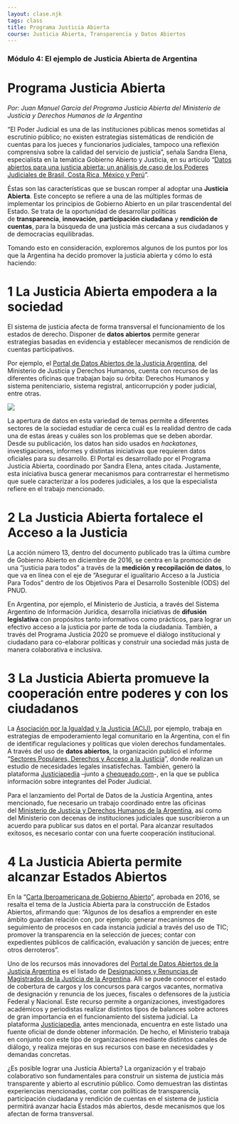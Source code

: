 ```yaml
---
layout: clase.njk
tags: class
title: Programa Justicia Abierta
course: Justicia Abierta, Transparencia y Datos Abiertos
---
```

### Módulo 4: El ejemplo de Justicia Abierta de Argentina

# Programa Justicia Abierta

*Por: Juan Manuel García del Programa Justicia Abierta del Ministerio de Justicia y Derechos Humanos de la Argentina*

“El Poder Judicial es una de las instituciones públicas menos sometidas al escrutinio público; no existen estrategias sistemáticas de rendición de cuentas para los jueces y funcionarios judiciales, tampoco una reflexión comprensiva sobre la calidad del servicio de justicia”, señala Sandra Elena, especialista en la temática Gobierno Abierto y Justicia, en su artículo “[Datos abiertos para una justicia abierta: un análisis de caso de los Poderes Judiciales de Brasil, Costa Rica, México y Perú](http://idatosabiertos.org/wp-content/uploads/2015/09/4.-Justicia-abierta-Elena.pdf)”.

Éstas son las características que se buscan romper al adoptar una **Justicia Abierta**. Este concepto se refiere a una de las múltiples formas de implementar los principios de Gobierno Abierto en un pilar trascendental del Estado. Se trata de la oportunidad de desarrollar políticas de **transparencia**, **innovación**, **participación ciudadana** y **rendición de cuentas**, para la búsqueda de una justicia más cercana a sus ciudadanos y de democracias equilibradas.

Tomando esto en consideración, exploremos algunos de los puntos por los que la Argentina ha decido promover la justicia abierta y cómo lo está haciendo:

# 1 La Justicia Abierta empodera a la sociedad

El sistema de justicia afecta de forma transversal el funcionamiento de los estados de derecho. Disponer de **datos abiertos** permite generar estrategias basadas en evidencia y establecer mecanismos de rendición de cuentas participativos.

Por ejemplo, el [Portal de Datos Abiertos de la Justicia Argentina](http://datos.jus.gob.ar/), del Ministerio de Justicia y Derechos Humanos, cuenta con recursos de las diferentes oficinas que trabajan bajo su órbita: Derechos Humanos y sistema penitenciario, sistema registral, anticorrupción y poder judicial, entre otras.

![](https://blogs.iadb.org/abierto-al-publico/files/2017/05/Justicia-Abierta-portal.png)

La apertura de datos en esta variedad de temas permite a diferentes sectores de la sociedad estudiar de cerca cuál es la realidad dentro de cada una de estas áreas y cuáles son los problemas que se deben abordar. Desde su publicación, los datos han sido usados en *hackatones*, investigaciones, informes y distintas iniciativas que requieren datos oficiales para su desarrollo. El Portal es desarrollado por el Programa Justicia Abierta, coordinado por Sandra Elena, antes citada. Justamente, esta iniciativa busca generar mecanismos para contrarrestar el hermetismo que suele caracterizar a los poderes judiciales, a los que la especialista refiere en el trabajo mencionado.

# 2 La Justicia Abierta fortalece el Acceso a la Justicia

La acción número 13, dentro del documento publicado tras la última cumbre de Gobierno Abierto en diciembre de 2016, se centra en la promoción de una “justicia para todos” a través de la **medición y recopilación de datos**, lo que va en línea con el eje de “Asegurar el igualitario Acceso a la Justicia Para Todos” dentro de los Objetivos Para el Desarrollo Sostenible (ODS) del PNUD.

En Argentina, por ejemplo, el Ministerio de Justicia, a través del Sistema Argentino de Información Jurídica, desarrolla iniciativas de **difusión legislativa** con propósitos tanto informativos como prácticos, para lograr un efectivo acceso a la justicia por parte de toda la ciudadanía. También, a través del Programa Justicia 2020 se promueve el diálogo institucional y ciudadano para co-elaborar políticas y construir una sociedad más justa de manera colaborativa e inclusiva.

# 3 La Justicia Abierta promueve la cooperación entre poderes y con los ciudadanos

La [Asociación por la Igualdad y la Justicia (ACIJ)](http://www.acij.org.ar/), por ejemplo, trabaja en estrategias de empoderamiento legal comunitario en la Argentina, con el fin de identificar regulaciones y políticas que violen derechos fundamentales. A través del uso de **datos abiertos**, la organización publicó el informe “[Sectores Populares, Derechos y Acceso a la Justicia](http://acij.org.ar/informe-sectores-populares-derechos-y-acceso-a-la-justicia/)”, donde realizan un estudio de necesidades legales insatisfechas. También, generó la plataforma [Justiciapedia](http://chequeado.com/justiciapedia/) –junto a [chequeado.com](http://www.chequeado.com/)-, en la que se publica información sobre integrantes del Poder Judicial.

Para el lanzamiento del Portal de Datos de la Justicia Argentina, antes mencionado, fue necesario un trabajo coordinado entre las oficinas del [Ministerio de Justicia y Derechos Humanos de la Argentina](http://www.jus.gob.ar/), así como del Ministerio con decenas de instituciones judiciales que suscribieron a un acuerdo para publicar sus datos en el portal. Para alcanzar resultados exitosos, es necesario contar con una fuerte cooperación institucional.

# 4 La Justicia Abierta permite alcanzar Estados Abiertos

En la “[Carta Iberoamericana de Gobierno Abierto](http://www.clad.org/noticias/27-contenido-destacado/688-el-clad-aprueba-una-nueva-carta-iberoamericana-en-materia-de-gobierno-abierto)”, aprobada en 2016, se resalta el tema de la Justicia Abierta para la construcción de Estados Abiertos, afirmando que: “Algunos de los desafíos a emprender en este ámbito guardan relación con, por ejemplo: generar mecanismos de seguimiento de procesos en cada instancia judicial a través del uso de TIC; promover la transparencia en la selección de jueces; contar con expedientes públicos de calificación, evaluación y sanción de jueces; entre otros derroteros”.

Uno de los recursos más innovadores del [Portal de Datos Abiertos de la Justicia Argentina](http://datos.jus.gob.ar/) es el listado de [Designaciones y Renuncias de Magistrados de la Justicia de la Argentina](http://datos.jus.gob.ar/dataset/magistrados-justicia-federal-y-de-la-justicia-nacional). Allí se puede conocer el estado de cobertura de cargos y los concursos para cargos vacantes, normativa de designación y renuncia de los jueces, fiscales o defensores de la justicia Federal y Nacional. Este recurso permite a organizaciones, investigadores académicos y periodistas realizar distintos tipos de balances sobre actores de gran importancia en el funcionamiento del sistema judicial. La plataforma [Justiciapedia](http://www.chequeado.com/justiciapedia/), antes mencionada, encuentra en este listado una fuente oficial de donde obtener información. De hecho, el Ministerio trabaja en conjunto con este tipo de organizaciones mediante distintos canales de diálogo, y realiza mejoras en sus recursos con base en necesidades y demandas concretas.

¿Es posible lograr una Justicia Abierta? La organización y el trabajo colaborativo son fundamentales para construir un sistema de justicia más transparente y abierto al escrutinio público. Como demuestran las distintas experiencias mencionadas, contar con políticas de transparencia, participación ciudadana y rendición de cuentas en el sistema de justicia permitirá avanzar hacia Estados más abiertos, desde mecanismos que los afectan de forma transversal.